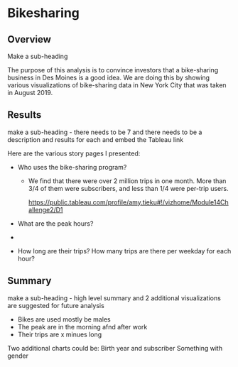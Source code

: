 # Bikesharing

## Overview

Make a sub-heading

The purpose of this analysis is to convince investors that a bike-sharing business in Des Moines is a good idea.  We are doing this by showing various visualizations of bike-sharing data in New York City that was taken in August 2019.

## Results

make a sub-heading - there needs to be 7 and there needs to be a description and results for each and embed the Tableau link

Here are the various story pages I presented:
- Who uses the bike-sharing program? 

  - We find that there were over 2 million trips in one month. More than 3/4 of them were subscribers, and less than 1/4 were per-trip users.

    https://public.tableau.com/profile/amy.tieku#!/vizhome/Module14Challenge2/D1

- What are the peak hours? 

- 

- How long are their trips? How many trips are there per weekday for each hour?



## Summary

make a sub-heading - high level summary and 2 additional visualizations are suggested for future analysis

- Bikes are used mostly be males
- The peak are in the morning afnd after work
- Their trips are x minues long

Two additional charts could be: 
Birth year and subscriber
Something with gender

